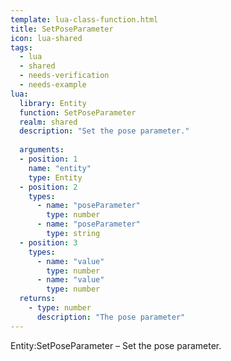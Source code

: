 ```yaml
---
template: lua-class-function.html
title: SetPoseParameter
icon: lua-shared
tags:
  - lua
  - shared
  - needs-verification
  - needs-example
lua:
  library: Entity
  function: SetPoseParameter
  realm: shared
  description: "Set the pose parameter."
  
  arguments:
  - position: 1
    name: "entity"
    type: Entity
  - position: 2
    types:
      - name: "poseParameter"
        type: number
      - name: "poseParameter"
        type: string
  - position: 3
    types:
      - name: "value"
        type: number
      - name: "value"
        type: number
  returns:
    - type: number
      description: "The pose parameter"
---
```


<div class="lua__search__keywords">
Entity:SetPoseParameter &#x2013; Set the pose parameter.
</div>
